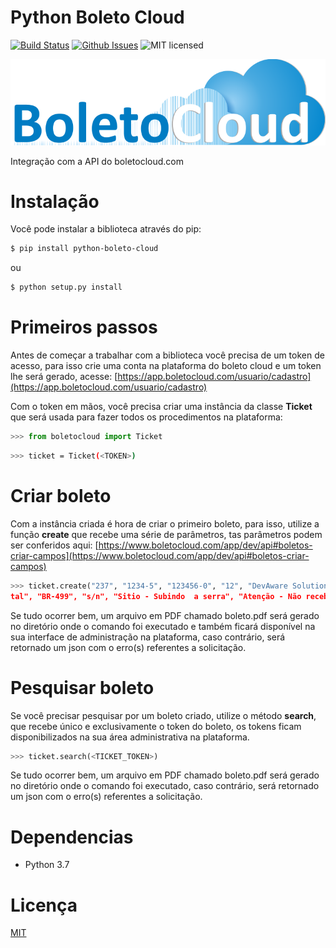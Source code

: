 # Python Boleto Cloud

[![Build Status](https://travis-ci.org/hudsonbrendon/python-boleto-cloud.svg?branch=master)](https://travis-ci.org/hudsonbrendon/python-boleto-cloud)
[![Github Issues](http://img.shields.io/github/issues/hudsonbrendon/python-boleto-cloud.svg?style=flat)](https://github.com/hudsonbrendon/python-boleto-cloud/issues?sort=updated&state=open)
![MIT licensed](https://img.shields.io/badge/license-MIT-blue.svg)

![boletocloud](boleto.png)

Integração com a API do boletocloud.com

# Instalação

Você pode instalar a biblioteca através do pip:

```bash
$ pip install python-boleto-cloud
```
ou

```bash
$ python setup.py install
```

# Primeiros passos

Antes de começar a trabalhar com a biblioteca você precisa de um token de acesso, para isso crie uma conta na plataforma do boleto cloud e um token lhe será gerado, acesse: [https://app.boletocloud.com/usuario/cadastro](https://app.boletocloud.com/usuario/cadastro)

Com o token em mãos, você precisa criar uma instância da classe **Ticket** que será usada para fazer todos os procedimentos na plataforma:

```python
>>> from boletocloud import Ticket
```

```bash
>>> ticket = Ticket(<TOKEN>)
```

# Criar boleto

Com a instância criada é hora de criar o primeiro boleto, para isso, utilize a função **create** que recebe uma série de parâmetros, tas parâmetros podem ser conferidos aqui: [https://www.boletocloud.com/app/dev/api#boletos-criar-campos](https://www.boletocloud.com/app/dev/api#boletos-criar-campos)

```python
>>> ticket.create("237", "1234-5", "123456-0", "12", "DevAware Solutions", "15.719.277/0001-46", "59020-000", "RN", "Natal", "Lagoa Nova", "Avenida Hermes da Fonseca", "384", "Sala 2A, segundo andar", "2014-07-11", "2020-05-30", "EX1", "12345678906-P", "DM", "2000.43", "Alberto Santos Dumont", "111.111.111-11", "36240-000", "MG", "Santos Dumont", "Casa Na
tal", "BR-499", "s/n", "Sitio - Subindo  a serra", "Atenção - Não receber esse boleto")
```
Se tudo ocorrer bem, um arquivo em PDF chamado boleto.pdf será gerado no diretório onde o comando foi executado e também ficará disponível na sua interface de administração na plataforma, caso contrário, será retornado um json com o erro(s) referentes a solicitação.

# Pesquisar boleto

Se você precisar pesquisar por um boleto criado, utilize o método **search**, que recebe único e exclusivamente o token do boleto, os tokens ficam disponibilizados na sua área administrativa na plataforma.

```python
>>> ticket.search(<TICKET_TOKEN>)
```
Se tudo ocorrer bem, um arquivo em PDF chamado boleto.pdf será gerado no diretório onde o comando foi executado, caso contrário, será retornado um json com o erro(s) referentes a solicitação.

# Dependencias
- Python 3.7

# Licença
[MIT](http://en.wikipedia.org/wiki/MIT_License)
